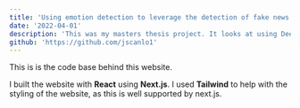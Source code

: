 ```yaml
---
title: 'Using emotion detection to leverage the detection of fake news'
date: '2022-04-01'
description: 'This was my masters thesis project. It looks at using DeepMoji alongside (at the time) state of the art Transformer models for detecting fake news'
github: 'https://github.com/jscanlo1'
---
```


This is is the code base behind this website.

I built the website with **React** using **Next.js**. I used **Tailwind** to help with the styling of the website, as this is well supported by next.js.